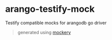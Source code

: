 # arango-testify-mock
Testify compatible mocks for arangodb go driver

> generated using [mockery](https://github.com/vektra/mockery)
